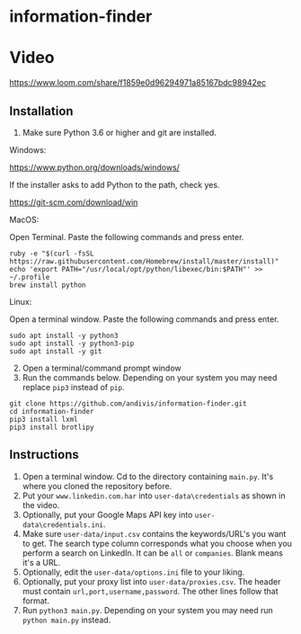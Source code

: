 # information-finder

# Video

https://www.loom.com/share/f1859e0d96294971a85167bdc98942ec

## Installation

1. Make sure Python 3.6 or higher and git are installed.

Windows:

https://www.python.org/downloads/windows/

If the installer asks to add Python to the path, check yes.

https://git-scm.com/download/win

MacOS:

Open Terminal. Paste the following commands and press enter.

```
ruby -e "$(curl -fsSL https://raw.githubusercontent.com/Homebrew/install/master/install)"
echo 'export PATH="/usr/local/opt/python/libexec/bin:$PATH"' >> ~/.profile
brew install python
```

Linux:

Open a terminal window. Paste the following commands and press enter.

```
sudo apt install -y python3
sudo apt install -y python3-pip
sudo apt install -y git
```

2. Open a terminal/command prompt window
3. Run the commands below. Depending on your system you may need replace `pip3` instead of `pip`.

```
git clone https://github.com/andivis/information-finder.git
cd information-finder
pip3 install lxml
pip3 install brotlipy
```

## Instructions

1. Open a terminal window. Cd to the directory containing `main.py`. It's where you cloned the repository before.
2. Put your `www.linkedin.com.har` into `user-data\credentials` as shown in the video.
3. Optionally, put your Google Maps API key into `user-data\credentials.ini`.
4. Make sure `user-data/input.csv` contains the keywords/URL's you want to get. The search type column corresponds what you choose when you perform a search on LinkedIn. It can be `all` or `companies`. Blank means it's a URL.
6. Optionally, edit the `user-data/options.ini` file to your liking.
7. Optionally, put your proxy list into `user-data/proxies.csv`. The header must contain `url,port,username,password`. The other lines follow that format.
8. Run `python3 main.py`. Depending on your system you may need run `python main.py` instead.